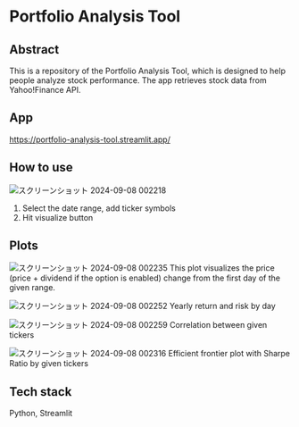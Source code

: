# Portfolio Analysis Tool
## Abstract
This is a repository of the Portfolio Analysis Tool, which is designed to help people analyze stock performance.
The app retrieves stock data from Yahoo!Finance API.

## App
https://portfolio-analysis-tool.streamlit.app/

## How to use

![スクリーンショット 2024-09-08 002218](https://github.com/user-attachments/assets/a46e5bf3-1f10-4d51-8ef1-8aace3bb07a2)
1. Select the date range, add ticker symbols
2. Hit visualize button

## Plots
![スクリーンショット 2024-09-08 002235](https://github.com/user-attachments/assets/55b7cc44-3165-495c-9af6-e00219200718)
This plot visualizes the price (price + dividend if the option is enabled) change from the first day of the given range.

![スクリーンショット 2024-09-08 002252](https://github.com/user-attachments/assets/020e4256-9541-481c-99b9-fd9541a72682)
Yearly return and risk by day

![スクリーンショット 2024-09-08 002259](https://github.com/user-attachments/assets/f2c7ae62-726e-47a6-845b-5d31ccc9a759)
Correlation between given tickers

![スクリーンショット 2024-09-08 002316](https://github.com/user-attachments/assets/89faefe9-43e4-4d56-bc67-c4f7d2bcdf3c)
Efficient frontier plot with Sharpe Ratio by given tickers

## Tech stack
Python, Streamlit
